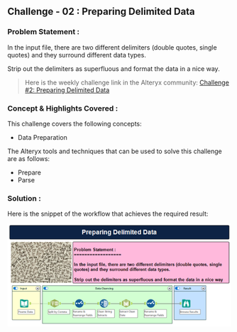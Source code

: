 ## Challenge - 02 : Preparing Delimited Data

### Problem Statement :

In the input file, there are two different delimiters (double quotes, single quotes) and they surround different data types.

Strip out the delimiters as superfluous and format the data in a nice way.

> Here is the weekly challenge link in the Alteryx community: [Challenge #2: Preparing Delimited Data][community_link]

### Concept & Highlights Covered :

This challenge covers the following concepts:

- Data Preparation

The Alteryx tools and techniques that can be used to solve this challenge are as follows:

- Prepare
- Parse

### Solution :

Here is the snippet of the workflow that achieves the required result:

![Workflow Snippet][wf_snp]

<!-- Links -->

[wf_snp]: ../RESOURCES/c02_wf.png
[community_link]: https://community.alteryx.com/t5/Weekly-Challenge/Challenge-2-Preparing-Delimited-Data/td-p/36622
